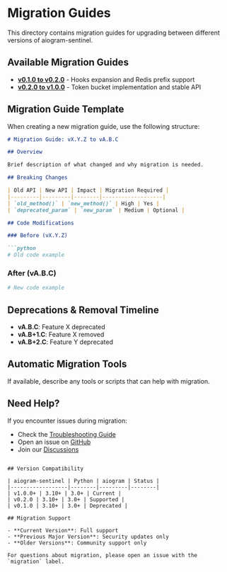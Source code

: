 # Migration Guides

This directory contains migration guides for upgrading between different versions of aiogram-sentinel.

## Available Migration Guides

- **[v0.1.0 to v0.2.0](v0.1.0-to-v0.2.0.md)** - Hooks expansion and Redis prefix support
- **[v0.2.0 to v1.0.0](v0.2.0-to-v1.0.0.md)** - Token bucket implementation and stable API

## Migration Guide Template

When creating a new migration guide, use the following structure:

```markdown
# Migration Guide: vX.Y.Z to vA.B.C

## Overview

Brief description of what changed and why migration is needed.

## Breaking Changes

| Old API | New API | Impact | Migration Required |
|---------|---------|--------|-------------------|
| `old_method()` | `new_method()` | High | Yes |
| `deprecated_param` | `new_param` | Medium | Optional |

## Code Modifications

### Before (vX.Y.Z)

```python
# Old code example
```

### After (vA.B.C)

```python
# New code example
```

## Deprecations & Removal Timeline

- **vA.B.C**: Feature X deprecated
- **vA.B+1.C**: Feature X removed
- **vA.B+2.C**: Feature Y deprecated

## Automatic Migration Tools

If available, describe any tools or scripts that can help with migration.

## Need Help?

If you encounter issues during migration:
- Check the [Troubleshooting Guide](../troubleshooting.md)
- Open an issue on [GitHub](https://github.com/ArmanAvanesyan/aiogram-sentinel/issues)
- Join our [Discussions](https://github.com/ArmanAvanesyan/aiogram-sentinel/discussions)
```

## Version Compatibility

| aiogram-sentinel | Python | aiogram | Status |
|------------------|--------|---------|--------|
| v1.0.0+ | 3.10+ | 3.0+ | Current |
| v0.2.0 | 3.10+ | 3.0+ | Supported |
| v0.1.0 | 3.10+ | 3.0+ | Deprecated |

## Migration Support

- **Current Version**: Full support
- **Previous Major Version**: Security updates only
- **Older Versions**: Community support only

For questions about migration, please open an issue with the `migration` label.
